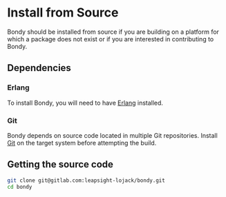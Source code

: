 # Install from Source

Bondy should be installed from source if you are building on a platform for which a package does not exist or if you are interested in contributing to Bondy.

## Dependencies

### Erlang

To install Bondy, you will need to have [Erlang](http://www.erlang.org/) installed. 

### Git

Bondy depends on source code located in multiple Git repositories. Install [Git](https://git-scm.com/) on the target system before attempting the build.

## Getting the source code

```bash
git clone git@gitlab.com:leapsight-lojack/bondy.git
cd bondy
```

## 

